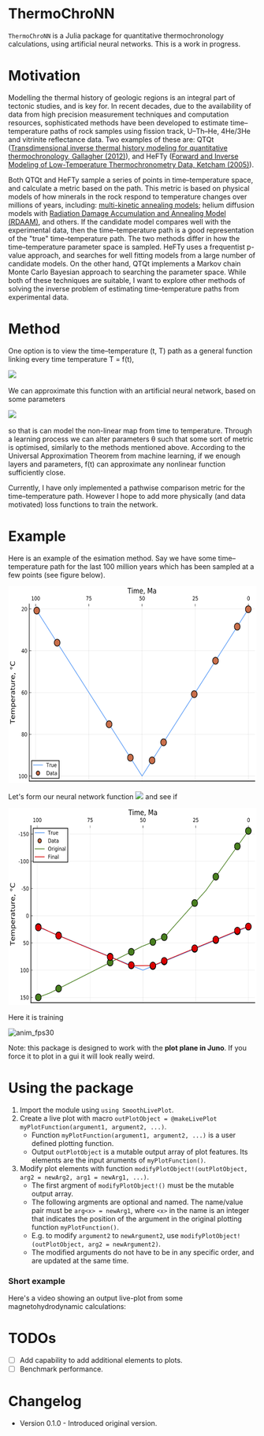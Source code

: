 # ThermoChroNN

`ThermoChroNN` is a Julia package for quantitative thermochronology calculations, using artificial neural networks. This is a work in progress.

# Motivation

Modelling the thermal history of geologic regions is an integral part of tectonic studies, and is key for. In recent decades, due to the availability of data from high precision measurement techniques and computation resources, sophisticated methods have been developed to estimate time–temperature paths of rock samples using fission track, U–Th–He, 4He/3He and vitrinite reflectance data. Two examples of these are: QTQt ([Transdimensional inverse thermal history modeling for quantitative thermochronology, Gallagher (2012)](https://doi.org/10.1029/2011JB008825)), and HeFTy ([Forward and Inverse Modeling of Low-Temperature Thermochronometry Data, Ketcham (2005)](https://doi.org/10.2138/rmg.2005.58.11)). 

Both QTQt and HeFTy sample a series of points in time–temperature space, and calculate a metric based on the path. This metric is based on physical models of how minerals in the rock respond to temperature changes over millions of years, including: [multi-kinetic annealing models](https://doi.org/10.2138/am.2007.2281); helium diffusion models with [Radiation Damage Accumulation and Annealing Model (RDAAM)](https://doi.org/10.1016/j.gca.2009.01.015), and others. If the candidate model compares well with the experimental data, then the time–temperature path is a good representation of the "true" time–temperature path. The two methods differ in how the time–temperature parameter space is sampled. HeFTy uses a frequentist p-value approach, and searches for well fitting models from a large number of candidate models. On the other hand, QTQt implements a Markov chain Monte Carlo Bayesian approach to searching the parameter space. While both of these techniques are suitable, I want to explore other methods of solving the inverse problem of estimating time–temperature paths from experimental data.

# Method

One option is to view the time–temperature (t, T) path as a general function linking every time temperature T = f(t),

<img src="https://render.githubusercontent.com/render/math?math=f:\mathbb{R}\rightarrow\mathbb{R}.">

We can approximate this function with an artificial neural network, based on some parameters

<img src="https://render.githubusercontent.com/render/math?math=T = f_{NN}(t, \theta),">

so that is can model the non-linear map from time to temperature. Through a learning process we can alter parameters θ such that some sort of metric is optimised, similarly to the methods mentioned above. According to the Universal Approximation Theorem from machine learning, if we enough layers and parameters, f(t) can approximate any nonlinear function sufficiently close. 

Currently, I have only implemented a pathwise comparison metric for the time–temperature path. However I hope to add more physically (and data motivated) loss functions to train the network.

# Example

Here is an example of the esimation method. Say we have some time–temperature path for the last 100 million years which has been sampled at a few points (see figure below).

<img src="/figures/originalData.png" height="400"/>

Let's form our neural network function <img src="https://render.githubusercontent.com/render/math?math=T = f_{NN}(t, \theta),"> and see if 

<img src="/figures/fitData.png" height="400"/>

Here it is training

![anim_fps30](https://user-images.githubusercontent.com/38541020/86980829-c2940a80-c139-11ea-90d6-4cd7ff6ba49a.gif)


Note: this package is designed to work with the __plot plane in Juno__. If you force it to plot in a gui it will look really weird.

# Using the package
1. Import the module using `using SmoothLivePlot`. 
2. Create a live plot with macro `outPlotObject = @makeLivePlot myPlotFunction(argument1, argument2, ...)`.
   - Function `myPlotFunction(argument1, argument2, ...)` is a user defined plotting function.
   - Output `outPlotObject` is a mutable output array of plot features. Its elements are the input aruments of `myPlotFunction()`.
3. Modify plot elements with function `modifyPlotObject!(outPlotObject, arg2 = newArg2, arg1 = newArg1, ...)`. 
   - The first argment of `modifyPlotObject!()` must be the mutable output array.
   - The following argments are optional and named. The name/value pair must be `arg<x> = newArg1`, where `<x>` in the name is an integer that indicates the position of the argument in the original plotting function `myPlotFunction()`. 
   - E.g. to modify `argument2` to `newArgument2`, use `modifyPlotObject!(outPlotObject, arg2 = newArgument2)`.
   - The modified arguments do not have to be in any specific order, and are updated at the same time.

### Short example

Here's a video showing an output live-plot from some magnetohydrodynamic calculations:

# TODOs
- [ ] Add capability to add additional elements to plots.
- [ ] Benchmark performance.

# Changelog
- Version 0.1.0 - Introduced original version.
